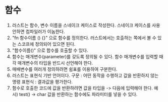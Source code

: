 # 함수
1. 러스트는 함수, 변수 이름을 스네이크 케이스로 작성한다.
   스네이크 케이스를 사용안하면 컴파일러가 이놈한다.
2. "fn 함수이름 () {}" 으로 함수를 정의한다.
   러스트에서는 호출하는 쪽에서 볼 수 있는 스코프에 정의되어 있으면 된다.
3. "함수이름()" 으로 함수를 호출할 수 있다.
4. 함수는 매개변수(parameter)를 갖도록 정의될 수 있다.
   함수 매개변수를 입력할 때 각 매개변수의 타입을 반드시 선언해야 한다.
5. 매배변수를 여러개 정의하려면 쉼표를 이용하여 구분한다.
6. 러스트는 표현식 기반 언어이다.
   구문 : 어떤 동작을 수행하고 값을 반환하지 않는 명령
   표현식 : 결과값을 평가한다.
7. 함수로 호출한 코드에 값을 반환하려면 
   값을 타입을 -> 다음에 입력해야 한다.
   예시) test() -> char
   값을 반환하는 함수에도 파라미터를 넣을 수 있다.
